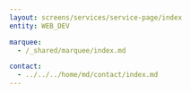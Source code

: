```yaml
---
layout: screens/services/service-page/index
entity: WEB_DEV

marquee:
  - /_shared/marquee/index.md

contact:
  - ../../../home/md/contact/index.md
---
```

